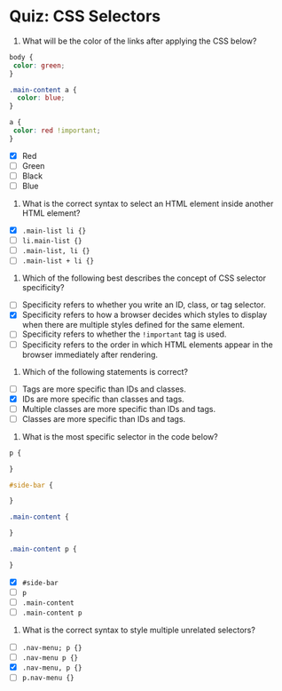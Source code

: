 # Quiz: CSS Selectors

1. What will be the color of the links after applying the CSS below?

  ```css
  body {
   color: green;
  }

  .main-content a {
    color: blue;
  }

  a {
   color: red !important;
  }
  ```

  - [x] Red
  - [ ] Green
  - [ ] Black
  - [ ] Blue

1. What is the correct syntax to select an HTML element inside another HTML element?

  - [x] `.main-list li {}`
  - [ ] `li.main-list {}`
  - [ ] `.main-list, li {}`
  - [ ] `.main-list + li {}`

1. Which of the following best describes the concept of CSS selector specificity?

  - [ ] Specificity refers to whether you write an ID, class, or tag selector.
  - [x] Specificity refers to how a browser decides which styles to display when there are multiple styles defined for the same element.
  - [ ] Specificity refers to whether the `!important` tag is used.
  - [ ] Specificity refers to the order in which HTML elements appear in the browser immediately after rendering.

1. Which of the following statements is correct?

  - [ ] Tags are more specific than IDs and classes.
  - [x] IDs are more specific than classes and tags.
  - [ ] Multiple classes are more specific than IDs and tags.
  - [ ] Classes are more specific than IDs and tags.

1. What is the most specific selector in the code below?

  ```css
  p {

  }

  #side-bar {

  }

  .main-content {

  }

  .main-content p {

  }
  ```

  - [x] `#side-bar`
  - [ ] `p`
  - [ ] `.main-content`
  - [ ] `.main-content p`

1. What is the correct syntax to style multiple unrelated selectors?

  - [ ] `.nav-menu; p {}`
  - [ ] `.nav-menu p {}`
  - [x] `.nav-menu, p {}`
  - [ ] `p.nav-menu {}`
